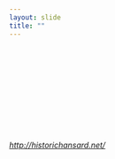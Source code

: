 ```yaml
---
layout: slide
title: ""
---
```


<section>
<iframe class="stretch" frameborder="0"  data-src="http://historichansard.net/"></iframe>

<h6><a class="external" href="http://historichansard.net/">http://historichansard.net/</a></h6>
</section>

